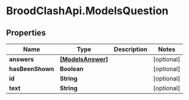 # BroodClashApi.ModelsQuestion

## Properties
Name | Type | Description | Notes
------------ | ------------- | ------------- | -------------
**answers** | [**[ModelsAnswer]**](ModelsAnswer.md) |  | [optional] 
**hasBeenShown** | **Boolean** |  | [optional] 
**id** | **String** |  | [optional] 
**text** | **String** |  | [optional] 


